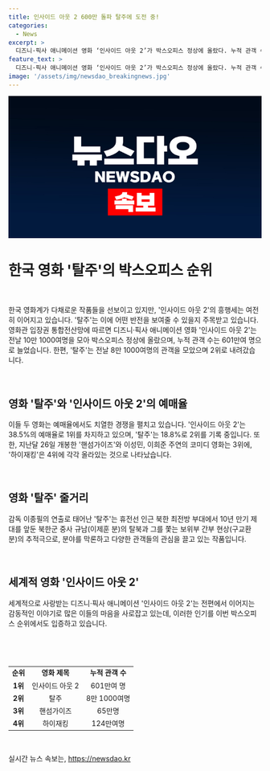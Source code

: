 ```yaml
---
title: 인사이드 아웃 2 600만 돌파 탈주에 도전 중!
categories:
  - News
excerpt: >
  디즈니·픽사 애니메이션 영화 ‘인사이드 아웃 2’가 박스오피스 정상에 올랐다. 누적 관객 수는 601만여 명으로, 이달 3일에는 한국 영화 ‘탈주’에 1위 자리를 내주었지만, 다시 1위로 올랐다. 주연 한국 영화 ‘탈주’는 관객을 8만 1000여명으로 갖추었으며, ‘인사이드 아웃 2’와는 예매율에서 경쟁 중이다. ‘핸섬가이즈’는 65만명의 관객 수로 3위에 올라있고, ‘하이재킹’은 124만여명으로 4위를 차지하고 있다.
feature_text: >
  디즈니·픽사 애니메이션 영화 ‘인사이드 아웃 2’가 박스오피스 정상에 올랐다. 누적 관객 수는 601만여 명으로, 이달 3일에는 한국 영화 ‘탈주’에 1위 자리를 내주었지만, 다시 1위로 올랐다. 주연 한국 영화 ‘탈주’는 관객을 8만 1000여명으로 갖추었으며, ‘인사이드 아웃 2’와는 예매율에서 경쟁 중이다. ‘핸섬가이즈’는 65만명의 관객 수로 3위에 올라있고, ‘하이재킹’은 124만여명으로 4위를 차지하고 있다.
image: '/assets/img/newsdao_breakingnews.jpg'
---
```


<p><img src="/assets/img/newsdao_breakingnews.jpg" alt="firstkoreanews 속보" /></p>

<h1 data-ke-size="size26">한국 영화 '탈주'의 박스오피스 순위</h1>

<p data-ke-size="size16">&nbsp;</p>

<p data-ke-size="size16">한국 영화계가 다채로운 작품들을 선보이고 있지만, '인사이드 아웃 2'의 흥행세는 여전히 이어지고 있습니다. '탈주'는 이에 어떤 반전을 보여줄 수 있을지 주목받고 있습니다. 영화관 입장권 통합전산망에 따르면 디즈니·픽사 애니메이션 영화 '인사이드 아웃 2'는 전날 10만 1000여명을 모아 박스오피스 정상에 올랐으며, 누적 관객 수는 601만여 명으로 늘었습니다. 한편, '탈주'는 전날 8만 1000여명의 관객을 모았으며 2위로 내려갔습니다.</p>

<p data-ke-size="size16">&nbsp;</p>

<h2 data-ke-size="size24">영화 '탈주'와 '인사이드 아웃 2'의 예매율</h2>

<p data-ke-size="size16">이들 두 영화는 예매율에서도 치열한 경쟁을 펼치고 있습니다. '인사이드 아웃 2'는 38.5%의 예매율로 1위를 차지하고 있으며, '탈주'는 18.8%로 2위를 기록 중입니다. 또한, 지난달 26일 개봉한 '핸섬가이즈'와 이성민, 이희준 주연의 코미디 영화는 3위에, '하이재킹'은 4위에 각각 올라있는 것으로 나타났습니다.</p>

<p data-ke-size="size16">&nbsp;</p>

<h2 data-ke-size="size24">영화 '탈주' 줄거리</h2>

<p data-ke-size="size16">감독 이종필의 연출로 태어난 '탈주'는 휴전선 인근 북한 최전방 부대에서 10년 만기 제대를 앞둔 북한군 중사 규남(이제훈 분)의 탈북과 그를 쫓는 보위부 간부 현상(구교환 분)의 추적극으로, 분야를 막론하고 다양한 관객들의 관심을 끌고 있는 작품입니다.</p>

<p data-ke-size="size16">&nbsp;</p>

<h2 data-ke-size="size24">세계적 영화 '인사이드 아웃 2'</h2>

<p data-ke-size="size16">세계적으로 사랑받는 디즈니·픽사 애니메이션 '인사이드 아웃 2'는 전편에서 이어지는 감동적인 이야기로 많은 이들의 마음을 사로잡고 있는데, 이러한 인기를 이번 박스오피스 순위에서도 입증하고 있습니다.</p>

<p data-ke-size="size16">&nbsp;</p>

<p data-ke-size="size16">&nbsp;</p>

<table>
<tbody>
<tr>
<td style="text-align: center; height: 17px;"><b>순위</b></td>
<td style="text-align: center; height: 17px;"><b>영화 제목</b></td>
<td style="text-align: center; height: 17px;"><b>누적 관객 수</b></td>
</tr>
<tr>
<td style="text-align: center; height: 17px;"><b>1위</b></td>
<td style="text-align: center; height: 17px;">인사이드 아웃 2</td>
<td style="text-align: center; height: 17px;">601만여 명</td>
</tr>
<tr>
<td style="text-align: center; height: 17px;"><b>2위</b></td>
<td style="text-align: center; height: 17px;">탈주</td>
<td style="text-align: center; height: 17px;">8만 1000여명</td>
</tr>
<tr>
<td style="text-align: center; height: 17px;"><b>3위</b></td>
<td style="text-align: center; height: 17px;">핸섬가이즈</td>
<td style="text-align: center; height: 17px;">65만명</td>
</tr>
<tr>
<td style="text-align: center; height: 17px;"><b>4위</b></td>
<td style="text-align: center; height: 17px;">하이재킹</td>
<td style="text-align: center; height: 17px;">124만여명</td>
</tr>
</tbody>
</table>

<p data-ke-size="size16">&nbsp;</p>
실시간 뉴스 속보는, <a href="https://newsdao.kr" rel="dofollow">https://newsdao.kr</a>


